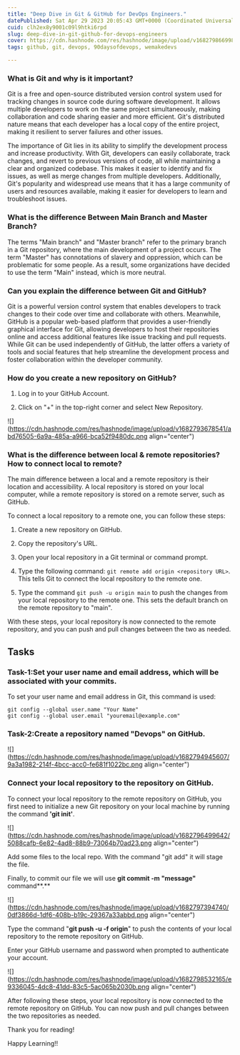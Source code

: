 ```yaml
---
title: "Deep Dive in Git & GitHub for DevOps Engineers."
datePublished: Sat Apr 29 2023 20:05:43 GMT+0000 (Coordinated Universal Time)
cuid: clh2ex8y9001c09l9htki6rpd
slug: deep-dive-in-git-github-for-devops-engineers
cover: https://cdn.hashnode.com/res/hashnode/image/upload/v1682798669983/1afd9b07-7967-47b5-ae04-2e6ab5a03513.png
tags: github, git, devops, 90daysofdevops, wemakedevs

---
```


### What is Git and why is it important?

Git is a free and open-source distributed version control system used for tracking changes in source code during software development. It allows multiple developers to work on the same project simultaneously, making collaboration and code sharing easier and more efficient. Git's distributed nature means that each developer has a local copy of the entire project, making it resilient to server failures and other issues.

The importance of Git lies in its ability to simplify the development process and increase productivity. With Git, developers can easily collaborate, track changes, and revert to previous versions of code, all while maintaining a clear and organized codebase. This makes it easier to identify and fix issues, as well as merge changes from multiple developers. Additionally, Git's popularity and widespread use means that it has a large community of users and resources available, making it easier for developers to learn and troubleshoot issues.

### What is the difference Between Main Branch and Master Branch?

The terms "Main branch" and "Master branch" refer to the primary branch in a Git repository, where the main development of a project occurs. The term "Master" has connotations of slavery and oppression, which can be problematic for some people. As a result, some organizations have decided to use the term "Main" instead, which is more neutral.

### Can you explain the difference between Git and GitHub?

Git is a powerful version control system that enables developers to track changes to their code over time and collaborate with others. Meanwhile, GitHub is a popular web-based platform that provides a user-friendly graphical interface for Git, allowing developers to host their repositories online and access additional features like issue tracking and pull requests. While Git can be used independently of GitHub, the latter offers a variety of tools and social features that help streamline the development process and foster collaboration within the developer community.

### How do you create a new repository on GitHub?

1. Log in to your GitHub Account.
    
2. Click on "+" in the top-right corner and select New Repository.
    

![](https://cdn.hashnode.com/res/hashnode/image/upload/v1682793678541/abd76505-6a9a-485a-a966-bca52f9480dc.png align="center")

### What is the difference between local & remote repositories? How to connect local to remote?

  
The main difference between a local and a remote repository is their location and accessibility. A local repository is stored on your local computer, while a remote repository is stored on a remote server, such as GitHub.

To connect a local repository to a remote one, you can follow these steps:

1. Create a new repository on GitHub.
    
2. Copy the repository's URL.
    
3. Open your local repository in a Git terminal or command prompt.
    
4. Type the following command: `git remote add origin <repository URL>`. This tells Git to connect the local repository to the remote one.
    
5. Type the command `git push -u origin main` to push the changes from your local repository to the remote one. This sets the default branch on the remote repository to "main".
    

With these steps, your local repository is now connected to the remote repository, and you can push and pull changes between the two as needed.

## Tasks

### Task-1:Set your user name and email address, which will be associated with your commits.

To set your user name and email address in Git, this command is used:

```plaintext
git config --global user.name "Your Name"
git config --global user.email "youremail@example.com"
```

### Task-2:Create a repository named "Devops" on GitHub.

![](https://cdn.hashnode.com/res/hashnode/image/upload/v1682794945607/9a3a1982-214f-4bcc-acc0-fe681f1022bc.png align="center")

### Connect your local repository to the repository on GitHub.

To connect your local repository to the remote repository on GitHub, you first need to initialize a new Git repository on your local machine by running the command **'git init'**.

![](https://cdn.hashnode.com/res/hashnode/image/upload/v1682796499642/5088cafb-6e82-4ad8-88b9-73064b70ad23.png align="center")

Add some files to the local repo. With the command "git add" it will stage the file.

Finally, to commit our file we will use **git commit -m "message"** command**.**

![](https://cdn.hashnode.com/res/hashnode/image/upload/v1682797394740/0df3866d-1df6-408b-b19c-29367a33abbd.png align="center")

Type the command "**git push -u -f origin**" to push the contents of your local repository to the remote repository on GitHub.

Enter your GitHub username and password when prompted to authenticate your account.

![](https://cdn.hashnode.com/res/hashnode/image/upload/v1682798532165/e9336045-4dc8-41dd-83c5-5ac065b2030b.png align="center")

After following these steps, your local repository is now connected to the remote repository on GitHub. You can now push and pull changes between the two repositories as needed.

Thank you for reading!

Happy Learning!!